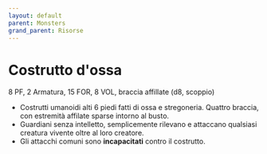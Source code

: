 ```yaml
---
layout: default
parent: Monsters
grand_parent: Risorse
---
```


# Costrutto d'ossa

8 PF, 2 Armatura, 15 FOR, 8 VOL, braccia affillate (d8, scoppio)

- Costrutti umanoidi alti 6 piedi fatti di ossa e stregoneria. Quattro braccia, con estremità affilate sparse intorno al busto.
- Guardiani senza intelletto, semplicemente rilevano e attaccano qualsiasi creatura vivente oltre al loro creatore.
- Gli attacchi comuni sono **incapacitati** contro il costrutto.